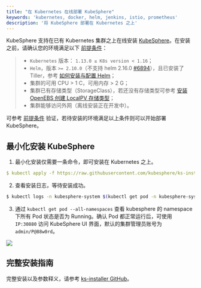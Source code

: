 ```yaml
---
title: "在 Kubernetes 在线部署 KubeSphere"
keywords: 'kubernetes, docker, helm, jenkins, istio, prometheus'
description: '将 KubeSphere 部署在 Kubernetes 之上'
---
```


KubeSphere 支持在已有 Kubernetes 集群之上在线安装 [KubeSphere](/zh-CN/)。在安装之前，请确认您的环境满足以下 [前提条件](../prerequisites)：


> - `Kubernetes` 版本： `1.13.0 ≤ K8s version < 1.16`；
> - `Helm`，版本 `>= 2.10.0`（不支持 helm 2.16.0 [#6894](https://github.com/helm/helm/issues/6894)），且已安装了 Tiller，参考 [如何安装与配置 Helm](https://devopscube.com/install-configure-helm-kubernetes/)；
> - 集群的可用 CPU > 1 C，可用内存 > 2 G；
> - 集群已有存储类型（StorageClass），若还没有存储类型可参考 [安装 OpenEBS 创建 LocalPV 存储类型](../../appendix/install-openebs)；
> - 集群能够访问外网（离线安装正在开发中）。

可参考 [前提条件](../prerequisites) 验证，若待安装的环境满足以上条件则可以开始部署 KubeSphere。

## 最小化安装 KubeSphere

1. 最小化安装仅需要一条命令，即可安装在 Kubernetes 之上。

```yaml
$ kubectl apply -f https://raw.githubusercontent.com/kubesphere/ks-installer/master/kubesphere-minimal.yaml
```

2. 查看安装日志，等待安装成功。

```bash
$ kubectl logs -n kubesphere-system $(kubectl get pod -n kubesphere-system -l app=ks-install -o jsonpath='{.items[0].metadata.name}') -f
```

3. 通过 `kubectl get pod --all-namespaces` 查看 kubesphere 的 namespace 下所有 Pod 状态是否为 Running。确认 Pod 都正常运行后，可使用 `IP:30880` 访问 KubeSphere UI 界面，默认的集群管理员账号为 `admin/P@88w0rd`。

![](https://pek3b.qingstor.com/kubesphere-docs/png/20191020153911.png)


## 完整安装指南

完整安装以及参数释义，请参考 [ks-installer GitHub](https://github.com/kubesphere/ks-installer/tree/master)。
